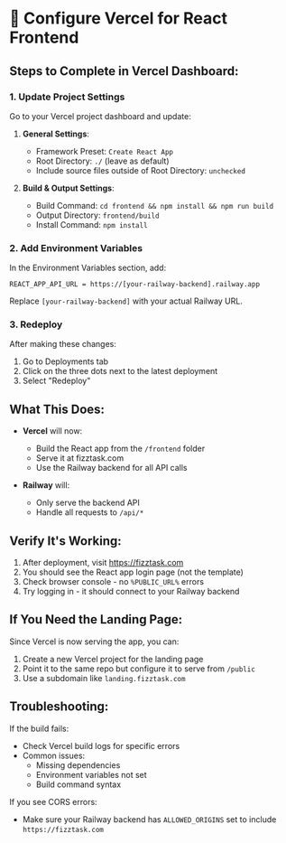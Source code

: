 # 🚀 Configure Vercel for React Frontend

## Steps to Complete in Vercel Dashboard:

### 1. Update Project Settings
Go to your Vercel project dashboard and update:

1. **General Settings**:
   - Framework Preset: `Create React App`
   - Root Directory: `./` (leave as default)
   - Include source files outside of Root Directory: `unchecked`

2. **Build & Output Settings**:
   - Build Command: `cd frontend && npm install && npm run build`
   - Output Directory: `frontend/build`
   - Install Command: `npm install`

### 2. Add Environment Variables
In the Environment Variables section, add:

```
REACT_APP_API_URL = https://[your-railway-backend].railway.app
```

Replace `[your-railway-backend]` with your actual Railway URL.

### 3. Redeploy
After making these changes:
1. Go to Deployments tab
2. Click on the three dots next to the latest deployment
3. Select "Redeploy"

## What This Does:

- **Vercel** will now:
  - Build the React app from the `/frontend` folder
  - Serve it at fizztask.com
  - Use the Railway backend for all API calls

- **Railway** will:
  - Only serve the backend API
  - Handle all requests to `/api/*`

## Verify It's Working:

1. After deployment, visit https://fizztask.com
2. You should see the React app login page (not the template)
3. Check browser console - no `%PUBLIC_URL%` errors
4. Try logging in - it should connect to your Railway backend

## If You Need the Landing Page:

Since Vercel is now serving the app, you can:
1. Create a new Vercel project for the landing page
2. Point it to the same repo but configure it to serve from `/public`
3. Use a subdomain like `landing.fizztask.com`

## Troubleshooting:

If the build fails:
- Check Vercel build logs for specific errors
- Common issues:
  - Missing dependencies
  - Environment variables not set
  - Build command syntax

If you see CORS errors:
- Make sure your Railway backend has `ALLOWED_ORIGINS` set to include `https://fizztask.com`
